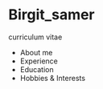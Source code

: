 # Birgit_samer
curriculum vitae

- About me                       
- Experience
- Education
- Hobbies & Interests
